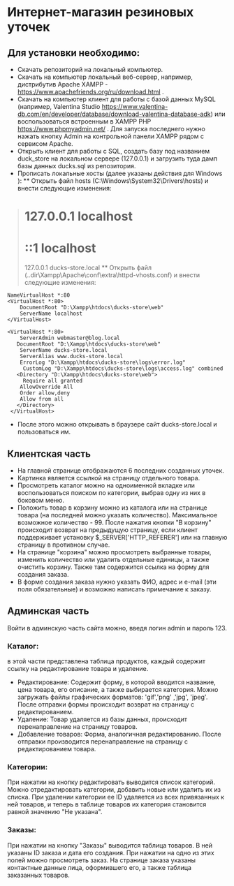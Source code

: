 # Интернет-магазин резиновых уточек

## Для установки необходимо:

* Скачать репозиторий на локальный компьютер.
* Скачать на компьютер локальный веб-сервер, например,
дистрибутив Apache XAMPP - https://www.apachefriends.org/ru/download.html . 
* Скачать на компьютер клиент для работы с базой данных MySQL (например, Valentina
Studio https://www.valentina-db.com/en/developer/database/download-valentina-database-adk) или воспользоваться встроенным 
в XAMPP PHP https://www.phpmyadmin.net/ . Для запуска последнего нужно нажать кнопку Admin на контрольной
панели XAMPP рядом с сервисом Apache.
* Открыть клиент для работы с SQL, создать базу под названием duck_store 
на локальном сервере (127.0.0.1) и загрузить туда дамп базы данных ducks.sql из репозитория.
* Прописать локальные хосты (далее указаны действия для Windows ):
** Открыть файл hosts (C:\Windows\System32\Drivers\hosts) и внести следующие изменения:
> #	127.0.0.1       localhost
> #	::1             localhost
> 127.0.0.1     ducks-store.local
** Открыть файл (..dir\Xampp\Apache\conf\extra\httpd-vhosts.conf) и внести следующие изменения:

    NameVirtualHost *:80
	<VirtualHost *:80>
		DocumentRoot "D:\Xampp\htdocs\ducks-store\web"
		ServerName localhost
	</VirtualHost>

	<VirtualHost *:80>
		ServerAdmin webmaster@blog.local
	   DocumentRoot "D:\Xampp\htdocs\ducks-store\web"
		ServerName ducks-store.local
		ServerAlias www.ducks-store.local
		ErrorLog "D:\Xampp\htdocs\ducks-store\logs\error.log"
		 CustomLog "D:\Xampp\htdocs\ducks-store\logs\access.log" combined
	   <Directory "D:\Xampp\htdocs\ducks-store\web">
		 Require all granted
		AllowOverride All
		Order allow,deny
		Allow from all
	   </Directory>
	 </VirtualHost>
	 
* После этого можно открывать в браузере сайт ducks-store.local и пользоваться им.

## Клиентская часть
* На главной странице отображаются 6 последних созданных уточек.
* Картинка является ссылкой на страницу отдельного товара.
* Просмотреть каталог можно на одноименной вкладке или воспользоваться поиском по категории, выбрав одну из 
них в боковом меню. 
* Положить товар в корзину можно из каталога или на странице товара (на последней можно указать количество).
Максимальное возможное количество - 99. После нажатия кнопки "В корзину" происходит возврат на предыдущую страницу, 
если клиент поддерживает установку $_SERVER['HTTP_REFERER'] или на главную страницу в противном случае.
* На странице "корзина"	можно просмотреть выбранные товары, изменить количество или удалить отдельные единицы,
а также очистить корзину. Также там содержится ссылка на форму для создания заказа.
* В форме создания заказа нужно указать ФИО, адрес и e-mail (эти поля обязательные) и возможно написать примечание к заказу.

## Админская часть
Войти в админскую часть сайта можно, введя логин admin и пароль 123.
### Каталог: 
в этой части  представлена таблица продуктов, каждый содержит ссылку на редактирование товара и удаление.
* Редактирование: 
Содержит форму, в которой вводится название, цена товара, его описание, а также выбирается категория. Можно загружать файлы
графических форматов: 'gif','png' ,'jpg', 'jpeg'.
После отправки формы происходит возврат на страницу с редактированием.
* Удаление:
Товар удаляется из базы данных, происходит перенаправление на страницу товаров.
* Добавление товаров:
Форма, аналогичная редактированию. После отправки производится перенаправление на страницу с редактированием товара.
### Категории:
При нажатии на кнопку редактировать выводится список категорий. Можно отредактировать категории, добавить новые или удалить их из списка.
При удалении категории ее ID удаляется из всех привязанных к ней товаров, и теперь в таблице товаров их категория становится равной значению "Не указана".
### Заказы:
При нажатии на кнопку "Заказы" выводится таблица товаров. В ней указаны ID заказа и дата его создания. При нажатии на одно из этих полей
можно просмотреть заказ. 
На странице заказа указаны контактные данные лица, оформившего его, а также таблица заказанных товаров.